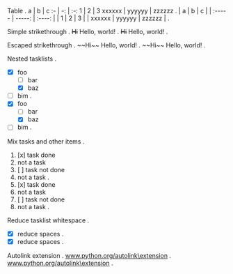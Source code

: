 Table
.
a | b | c
:- | -: | :-:
1 | 2 | 3
xxxxxx | yyyyyy | zzzzzz
.
| a      |      b |   c    |
| :----- | -----: | :----: |
| 1      |      2 |   3    |
| xxxxxx | yyyyyy | zzzzzz |
.

Simple strikethrough
.
~~Hi~~ Hello, world!
.
~~Hi~~ Hello, world!
.

Escaped strikethrough
.
~~Hi~\~ Hello, world!
.
\~~Hi\~~ Hello, world!
.

Nested tasklists
.
- [x] foo
  - [ ] bar
  - [x] baz
- [ ] bim
.
- [x] foo
  - [ ] bar
  - [x] baz
- [ ] bim
.

Mix tasks and other items
.
1. [x] task done
2. not a task
3. [ ] task not done
4. not a task
.
1. [x] task done
1. not a task
1. [ ] task not done
1. not a task
.

Reduce tasklist whitespace
.
-   [x]    reduce spaces
.
- [x] reduce spaces
.

Autolink extension
.
www.python.org/autolink\extension
.
www.python.org/autolink\extension
.
